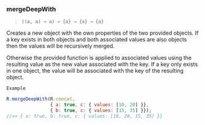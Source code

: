 ### mergeDeepWith

> ```((a, a) → a) → {a} → {a} → {a}```

Creates a new object with the own properties of the two provided objects. If a key exists in both objects and both associated values are also objects then the values will be recursively merged.

Otherwise the provided function is applied to associated values using the resulting value as the new value associated with the key. If a key only exists in one object, the value will be associated with the key of the resulting object.

`Example`

```js
R.mergeDeepWith(R.concat,
                { a: true, c: { values: [10, 20] }},
                { b: true, c: { values: [15, 35] }});
//=> { a: true, b: true, c: { values: [10, 20, 15, 35] }}
```